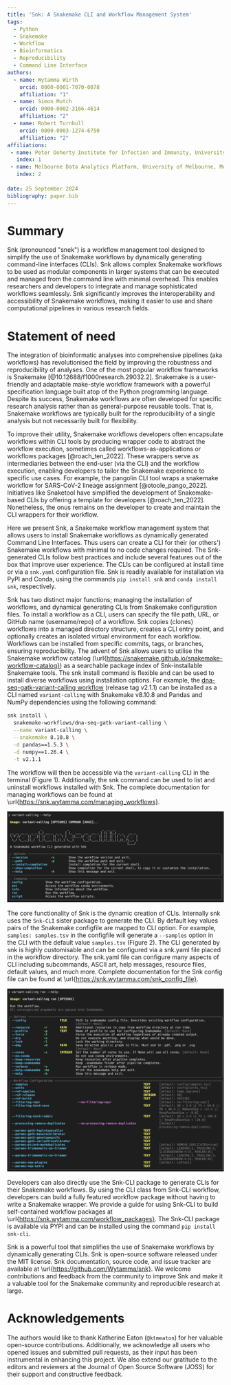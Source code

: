 ```yaml
---
title: 'Snk: A Snakemake CLI and Workflow Management System'
tags:
  - Python
  - Snakemake
  - Workflow
  - Bioinformatics
  - Reproducibility
  - Command Line Interface
authors:
  - name: Wytamma Wirth
    orcid: 0000-0001-7070-0078
    affiliation: "1"
  - name: Simon Mutch
    orcid: 0000-0002-3166-4614
    affiliation: "2"
  - name: Robert Turnbull
    orcid: 0000-0003-1274-6750
    affiliation: "2"
affiliations:
 - name: Peter Doherty Institute for Infection and Immunity, University of Melbourne, Australia
   index: 1
 - name: Melbourne Data Analytics Platform, University of Melbourne, Melbourne 3010, Australia
   index: 2

date: 25 September 2024
bibliography: paper.bib
---
```


# Summary

Snk (pronounced "snek") is a workflow management tool designed to simplify the use of Snakemake workflows by dynamically generating command-line interfaces (CLIs). Snk allows complex Snakemake workflows to be used as modular components in larger systems that can be executed and managed from the command line with minimal overhead. This enables researchers and developers to integrate and manage sophisticated workflows seamlessly. Snk significantly improves the interoperability and accessibility of Snakemake workflows, making it easier to use and share computational pipelines in various research fields.

# Statement of need

The integration of bioinformatic analyses into comprehensive pipelines (aka workflows) has revolutionised the field by improving the robustness and reproducibility of analyses. One of the most popular workflow frameworks is Snakemake [@10.12688/f1000research.29032.2]. Snakemake is a user-friendly and adaptable make-style workflow framework with a powerful specification language built atop of the Python programming language. Despite its success, Snakemake workflows are often developed for specific research analysis rather than as general-purpose reusable tools. That is, Snakemake workflows are typically built for the reproducibility of a single analysis but not necessarily built for flexibility. 

To improve their utility, Snakemake workflows developers often encapsulate workflows within CLI tools by producing wrapper code to abstract the workflow execution, sometimes called workflows-as-applications or workflows packages [@roach_ten_2022]. These wrappers serve as intermediaries between the end-user (via the CLI) and the workflow execution, enabling developers to tailor the Snakemake experience to specific use cases. For example, the pangolin CLI tool wraps a snakemake workflow for SARS-CoV-2 lineage assignment [@otoole_pango_2022]. Initiatives like Snaketool have simplified the development of Snakemake-based CLIs by offering a template for developers [@roach_ten_2022]. Nonetheless, the onus remains on the developer to create and maintain the CLI wrappers for their workflow.

Here we present Snk, a Snakemake workflow management system that allows users to install Snakemake workflows as dynamically generated Command Line Interfaces. Thus users can create a CLI for their (or others') Snakemake workflows with minimal to no code changes required. The Snk-generated CLIs follow best practices and include several features out of the box that improve user experience. The CLIs can be configured at install time or via a `snk.yaml` configuration file. Snk is readily available for installation via PyPI and Conda, using the commands `pip install snk` and `conda install snk`, respectively.

Snk has two distinct major functions; managing the installation of workflows, and dynamical generating CLIs from Snakemake configuration files. To install a workflow as a CLI, users can specify the file path, URL, or GitHub name (username/repo) of a workflow. Snk copies (clones) workflows into a managed directory structure, creates a CLI entry point, and optionally creates an isolated virtual environment for each workflow. Workflows can be installed from specific commits, tags, or branches, ensuring reproducibility. The advent of Snk allows users to utilise the Snakemake workflow catalog (\url{https://snakemake.github.io/snakemake-workflow-catalog}) as a searchable package index of Snk-installable Snakemake tools. The snk install command is flexible and can be used to install diverse workflows using installation options. For example, the [dna-seq-gatk-variant-calling workflow](https://github.com/snakemake-workflows/dna-seq-gatk-variant-calling) (release tag v2.1.1) can be installed as a CLI named `variant-calling` with Snakemake v8.10.8 and Pandas and NumPy dependencies using the following command:

```bash
snk install \
  snakemake-workflows/dna-seq-gatk-variant-calling \
  --name variant-calling \
  --snakemake 8.10.8 \
  -d pandas==1.5.3 \
  -d numpy==1.26.4 \
  -t v2.1.1
```

The workflow will then be accessible via the `variant-calling` CLI in the terminal (Figure 1). Additionally, the snk command can be used to list and uninstall workflows installed with Snk. The complete documentation for managing workflows can be found at \url{https://snk.wytamma.com/managing_workflows}.

![The `variant-calling` CLI generated by Snk.](docs/images/variant-calling-cli.png)

The core functionality of Snk is the dynamic creation of CLIs. Internally snk uses the `Snk-CLI` sister package to generate the CLI. By default key values pairs of the Snakemake configfile are mapped to CLI option. For example, `samples: samples.tsv` in the configfile will generate a `--samples` option in the CLI with the default value `samples.tsv` (Figure 2). The CLI generated by snk is highly customisable and can be configured via a snk.yaml file placed in the workflow directory. The snk.yaml file can configure many aspects of CLI including subcommands, ASCII art, help messages, resource files, default values, and much more. Complete documentation for the Snk config file can be found at \url{https://snk.wytamma.com/snk_config_file}.

![The run command of the `variant-calling` CLI dynamically generated from the Snakemake configfile. Several standard options are provided in the Options section, e.g., `--dry` (equivalent to Snakemakes `--dry-run`), `--dag` to create a DAG plot of the workflow, and `--cores` witch defaults to all. The Workflow Configuration section contains the options dynamically generated from the configfile. Snk-CLI automatically infers the defaults and types of the options and creates flags for boolean options.](docs/images/variant-calling-cli-run.png)

Developers can also directly use the Snk-CLI package to generate CLIs for their Snakemake workflows. By using the CLI class from Snk-CLI workflow, developers can build a fully featured workflow package without having to write a Snakemake wrapper. We provide a guide for using Snk-CLI to build self-contained workflow packages at \url{https://snk.wytamma.com/workflow_packages}. The Snk-CLI package is available via PYPI and can be installed using the command `pip install snk-cli`. 

Snk is a powerful tool that simplifies the use of Snakemake workflows by dynamically generating CLIs. Snk is open-source software released under the MIT license. Snk documentation, source code, and issue tracker are available at \url{https://github.com/Wytamma/snk}. We welcome contributions and feedback from the community to improve Snk and make it a valuable tool for the Snakemake community and reproducible research at large.

# Acknowledgements

The authors would like to thank Katherine Eaton (`@ktmeaton`) for her valuable open-source contributions. Additionally, we acknowledge all users who opened issues and submitted pull requests, as their input has been instrumental in enhancing this project. We also extend our gratitude to the editors and reviewers at the Journal of Open Source Software (JOSS) for their support and constructive feedback.
